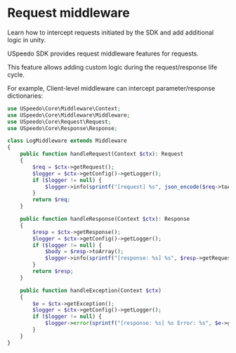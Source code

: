 # Request middleware

Learn how to intercept requests initiated by the SDK and add additional logic in unity.

USpeedo SDK provides request middleware features for requests.

This feature allows adding custom logic during the request/response life cycle.

For example, Client-level middleware can intercept parameter/response dictionaries:

```php
use USpeedo\Core\Middleware\Context;
use USpeedo\Core\Middleware\Middleware;
use USpeedo\Core\Request\Request;
use USpeedo\Core\Response\Response;

class LogMiddleware extends Middleware
{
    public function handleRequest(Context $ctx): Request
    {
        $req = $ctx->getRequest();
        $logger = $ctx->getConfig()->getLogger();
        if ($logger != null) {
            $logger->info(sprintf("[request] %s", json_encode($req->toArray())));
        }
        return $req;
    }

    public function handleResponse(Context $ctx): Response
    {
        $resp = $ctx->getResponse();
        $logger = $ctx->getConfig()->getLogger();
        if ($logger != null) {
            $body = $resp->toArray();
            $logger->info(sprintf("[response: %s] %s", $resp->getRequestId(), json_encode($body)));
        }
        return $resp;
    }

    public function handleException(Context $ctx)
    {
        $e = $ctx->getException();
        $logger = $ctx->getConfig()->getLogger();
        if ($logger != null) {
            $logger->error(sprintf("[response: %s] %s Error: %s", $e->getRequestId(), $e->getType(), $e->getMessage()));
        }
    }
}
```
